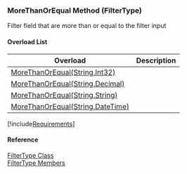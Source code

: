 ﻿### MoreThanOrEqual Method (FilterType)

Filter field that are more than or equal to the filter input

#### Overload List

| Overload | Description |
| --- | --- |
| [MoreThanOrEqual(String,Int32)](fcSDK~FChoice.Foundation.Filters.FilterType~MoreThanOrEqual(String,Int32).md) |   |
| [MoreThanOrEqual(String,Decimal)](fcSDK~FChoice.Foundation.Filters.FilterType~MoreThanOrEqual(String,Decimal).md) |   |
| [MoreThanOrEqual(String,String)](fcSDK~FChoice.Foundation.Filters.FilterType~MoreThanOrEqual(String,String).md) |   |
| [MoreThanOrEqual(String,DateTime)](fcSDK~FChoice.Foundation.Filters.FilterType~MoreThanOrEqual(String,DateTime).md) |   |

[!include[Requirements](../partials/requirements.md)]



#### Reference

[FilterType Class](fcSDK~FChoice.Foundation.Filters.FilterType.md)  
[FilterType Members](fcSDK~FChoice.Foundation.Filters.FilterType_members.md)